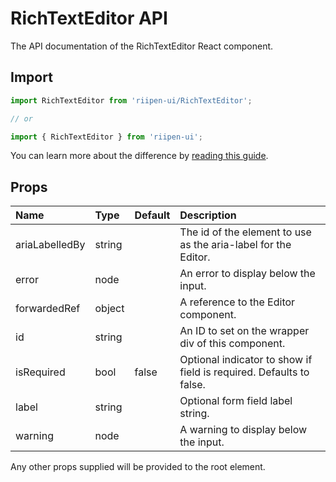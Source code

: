 <!--- This documentation is automatically generated, do not try to edit it. -->

# RichTextEditor API

<p class="description">The API documentation of the RichTextEditor React component.</p>

## Import

```js
import RichTextEditor from 'riipen-ui/RichTextEditor';

// or

import { RichTextEditor } from 'riipen-ui';
```

You can learn more about the difference by [reading this guide](/guides/bundle-size).

## Props

| Name | Type | Default | Description |
|:-----|:-----|:--------|:------------|
| <span class="prop-name">ariaLabelledBy</span> | <span class="prop-type">string</span> |  | The id of the element to use as the aria-label for the Editor. |
| <span class="prop-name">error</span> | <span class="prop-type">node</span> |  | An error to display below the input. |
| <span class="prop-name">forwardedRef</span> | <span class="prop-type">object</span> |  | A reference to the Editor component. |
| <span class="prop-name">id</span> | <span class="prop-type">string</span> |  | An ID to set on the wrapper div of this component. |
| <span class="prop-name">isRequired</span> | <span class="prop-type">bool</span> | <span class="prop-default">false</span> | Optional indicator to show if field is required. Defaults to false. |
| <span class="prop-name">label</span> | <span class="prop-type">string</span> |  | Optional form field label string. |
| <span class="prop-name">warning</span> | <span class="prop-type">node</span> |  | A warning to display below the input. |


Any other props supplied will be provided to the root element.